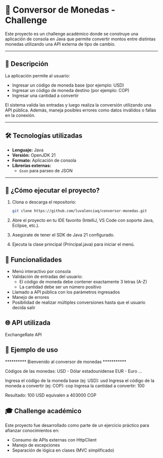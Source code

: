 # 💱 Conversor de Monedas - Challenge

Este proyecto es un challenge académico donde se construye una aplicación de consola en Java que permite convertir montos entre distintas monedas utilizando una API externa de tipo de cambio.

---

## 📖 Descripción

La aplicación permite al usuario:

- Ingresar un código de moneda base (por ejemplo: USD)
- Ingresar un código de moneda destino (por ejemplo: COP)
- Ingresar una cantidad a convertir

El sistema valida las entradas y luego realiza la conversión utilizando una API pública. Además, maneja posibles errores como datos inválidos o fallas en la conexión.

---

## 🛠️ Tecnologías utilizadas

- **Lenguaje:** Java
- **Versión:** OpenJDK 21
- **Formato:** Aplicación de consola
- **Librerías externas:**
    - `Gson` para parseo de JSON

---

## 🚀 ¿Cómo ejecutar el proyecto?

1. Clona o descarga el repositorio:

   ```bash
   git clone https://github.com/luvalenciaq/conversor-monedas.git

2. Abre el proyecto en tu IDE favorito (IntelliJ, VS Code con soporte Java, Eclipse, etc.).
3. Asegúrate de tener el SDK de Java 21 configurado.
4. Ejecuta la clase principal (Principal.java) para iniciar el menú.

## 🎯 Funcionalidades

- Menú interactivo por consola
- Validación de entradas del usuario:
  - El código de moneda debe contener exactamente 3 letras (A-Z)
  - La cantidad debe ser un número positivo
- Llamado a API pública con los parámetros ingresados
- Manejo de errores
- Posibilidad de realizar múltiples conversiones hasta que el usuario decida salir

## 🌐 API utilizada

 ExchangeRate API

## 📸 Ejemplo de uso

********** Bienvenido al conversor de monedas ***********

Códigos de las monedas:
USD - Dólar estadounidense
EUR - Euro
...

Ingresa el código de la moneda base (ej: USD): usd
Ingresa el código de la moneda a convertir (ej: COP): cop
Ingresa la cantidad a convertir: 100

Resultado:
100 USD equivalen a 403000 COP


## 🎓 Challenge académico

Este proyecto fue desarrollado como parte de un ejercicio práctico para afianzar conocimientos en:

- Consumo de APIs externas con HttpClient 
- Manejo de excepciones 
- Separación de lógica en clases (MVC simplificado)










   


